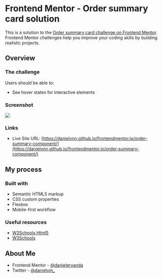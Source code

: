 # Frontend Mentor - Order summary card solution

This is a solution to the [Order summary card challenge on Frontend Mentor](https://www.frontendmentor.io/challenges/order-summary-component-QlPmajDUj). Frontend Mentor challenges help you improve your coding skills by building realistic projects.

## Overview

### The challenge

Users should be able to:

-   See hover states for interactive elements

### Screenshot

![](./design/desktop-design.jpg)

### Links

-   Live Site URL: [https://danielvnn.github.io/frontendmentor.io/order-summary-component/](https://danielvnn.github.io/frontendmentor.io/order-summary-component/)

## My process

### Built with

-   Semantic HTML5 markup
-   CSS custom properties
-   Flexbox
-   Mobile-first workflow

### Useful resources

-   [W3Schools Html5](https://www.w3schools.com/html/)
-   [W3Schools](https://www.w3schools.com/css/)

## About Me

-   Frontend Mentor - [@danielervanda](https://www.frontendmentor.io/profile/danielervanda)
-   Twitter - [@danielvin\_](https://www.twitter.com/danielvin_)
